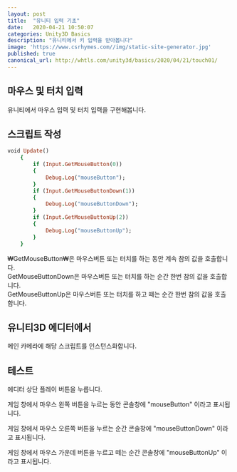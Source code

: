 ```yaml
---
layout: post
title:  "유니티 입력 기초"
date:   2020-04-21 10:50:07
categories: Unity3D Basics
description: "유니티에서 키 입력을 받아봅니다"
image: 'https://www.csrhymes.com//img/static-site-generator.jpg'
published: true
canonical_url: http://whtls.com/unity3d/basics/2020/04/21/touch01/
---
```


## 마우스 및 터치 입력
유니티에서 마우스 입력 및 터치 입력을 구현해봅니다.

## 스크립트 작성
```ruby
void Update()
    {
        if (Input.GetMouseButton(0))
        {
            Debug.Log("mouseButton");
        }
        if (Input.GetMouseButtonDown(1))
        {
            Debug.Log("mouseButtonDown");
        }
        if (Input.GetMouseButtonUp(2))
        {
            Debug.Log("mouseButtonUp");
        }
    }
```
₩GetMouseButton₩은 마우스버튼 또는 터치를 하는 동안 계속 참의 값을 호출합니다.  
GetMouseButtonDown은 마우스버튼 또는 터치를 하는 순간 한번 참의 값을 호출합니다.  
GetMouseButtonUp은 마우스버튼 또는 터치를 하고 떼는 순간 한번 참의 값을 호출합니다.  
  
## 유니티3D 에디터에서
메인 카메라에 해당 스크립트를 인스턴스화합니다.  

## 테스트
에디터 상단 플레이 버튼을 누릅니다.

게임 창에서 마우스 왼쪽 버튼을 누르는 동안 콘솔창에 "mouseButton" 이라고 표시됩니다.

게임 창에서 마우스 오른쪽 버튼을 누르는 순간 콘솔창에 "mouseButtonDown" 이라고 표시됩니다.

게임 창에서 마우스 가운데 버튼을 누르고 떼는 순간 콘솔창에 "mouseButtonUp" 이라고 표시됩니다.



